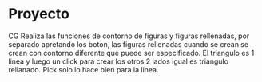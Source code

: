 # Proyecto
CG
Realiza las funciones de contorno de figuras y figuras rellenadas, por separado apretando los boton, las figuras rellenadas cuando se crean se crean con contorno diferente que puede ser especificado. El triangulo es 1 linea y luego un click para crear los otros 2 lados igual es triangulo rellanado.
Pick solo lo hace bien para la linea.
